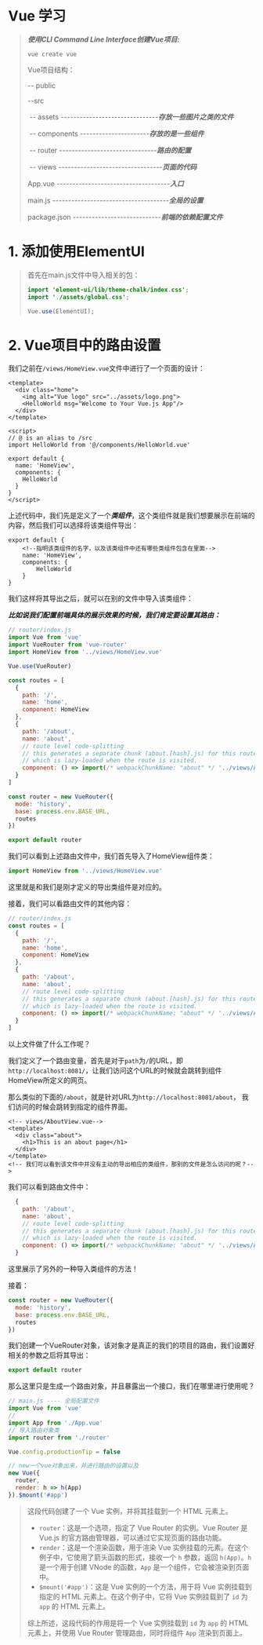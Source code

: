 # Vue 学习

> ***使用CLI Command Line Interface创建Vue项目:***
>
> `vue create vue`
>
> Vue项目结构：
>
> -- public
>
> --src	
>
> ​	 -- assets -------------------------------***存放一些图片之类的文件***
>
> ​	 -- components ----------------------***存放的是一些组件***
>
> ​	 -- router -------------------------------***路由的配置***
>
> ​	 -- views ---------------------------------***页面的代码***
>
> App.vue ------------------------------------***入口***
>
> main.js -------------------------------------***全局的设置***
>
> package.json ----------------------------***前端的依赖配置文件***

# 1. 添加使用ElementUI

> 首先在main.js文件中导入相关的包：
>
> ```java
> import 'element-ui/lib/theme-chalk/index.css';
> import './assets/global.css';
> 
> Vue.use(ElementUI);
> ```

# 2. Vue项目中的路由设置

我们之前在`/views/HomeView.vue`文件中进行了一个页面的设计：

```vue
<template>
  <div class="home">
    <img alt="Vue logo" src="../assets/logo.png">
    <HelloWorld msg="Welcome to Your Vue.js App"/>
  </div>
</template>

<script>
// @ is an alias to /src
import HelloWorld from '@/components/HelloWorld.vue'

export default {
  name: 'HomeView',
  components: {
    HelloWorld
  }
}
</script>
```

上述代码中，我们先是定义了一个***类组件***，这个类组件就是我们想要展示在前端的内容，然后我们可以选择将该类组件导出：

```vue
export default {
	<!--指明该类组件的名字，以及该类组件中还有哪些类组件包含在里面-->	
	name: 'HomeView',
	components: {
		HelloWorld
	}
}
```

我们这样将其导出之后，就可以在别的文件中导入该类组件：

***比如说我们配置前端具体的展示效果的时候，我们肯定要设置其路由：***

```js
// router/index.js
import Vue from 'vue'
import VueRouter from 'vue-router'
import HomeView from '../views/HomeView.vue'

Vue.use(VueRouter)

const routes = [
  {
    path: '/',
    name: 'home',
    component: HomeView
  },
  {
    path: '/about',
    name: 'about',
    // route level code-splitting
    // this generates a separate chunk (about.[hash].js) for this route
    // which is lazy-loaded when the route is visited.
    component: () => import(/* webpackChunkName: "about" */ '../views/AboutView.vue')
  }
]

const router = new VueRouter({
  mode: 'history',
  base: process.env.BASE_URL,
  routes
})

export default router
```

我们可以看到上述路由文件中，我们首先导入了HomeView组件类：

```js
import HomeView from '../views/HomeView.vue'
```

这里就是和我们是刚才定义的导出类组件是对应的。

接着，我们可以看路由文件的其他内容：

```js
// router/index.js
const routes = [
  {
    path: '/',
    name: 'home',
    component: HomeView
  },
  {
    path: '/about',
    name: 'about',
    // route level code-splitting
    // this generates a separate chunk (about.[hash].js) for this route
    // which is lazy-loaded when the route is visited.
    component: () => import(/* webpackChunkName: "about" */ '../views/AboutView.vue')
  }
]
```

以上文件做了什么工作呢？

我们定义了一个路由变量，首先是对于`path`为`/`的URL，即`http://localhost:8081/`，让我们访问这个URL的时候就会跳转到组件HomeView所定义的网页。

那么类似的下面的`/about`，就是针对URL为`http://localhost:8081/about`， 我们访问的时候会跳转到指定的组件界面。

```vue
<!-- views/AboutView.vue-->
<template>
  <div class="about">
    <h1>This is an about page</h1>
  </div>
</template>
<!-- 我们可以看到该文件中并没有主动的导出相应的类组件，那别的文件是怎么访问的呢？-->
```

我们可以看到路由文件中：

```js
  {
    path: '/about',
    name: 'about',
    // route level code-splitting
    // this generates a separate chunk (about.[hash].js) for this route
    // which is lazy-loaded when the route is visited.
    component: () => import(/* webpackChunkName: "about" */ '../views/AboutView.vue')
  }
```

这里展示了另外的一种导入类组件的方法！

接着：

```js
const router = new VueRouter({
  mode: 'history',
  base: process.env.BASE_URL,
  routes
})
```

我们创建一个VueRouter对象，该对象才是真正的我们的项目的路由，我们设置好相关的参数之后将其导出：

```js
export default router
```

那么这里只是生成一个路由对象，并且暴露出一个接口，我们在哪里进行使用呢？

```js
// main.js ---- 全局配置文件
import Vue from 'vue'
//
import App from './App.vue'
// 导入路由对象类
import router from './router'

Vue.config.productionTip = false

// new一个vue对象出来，并进行路由的设置以及
new Vue({
  router,
  render: h => h(App)
}).$mount('#app')
```

> 这段代码创建了一个 Vue 实例，并将其挂载到一个 HTML 元素上。
>
> - `router`：这是一个选项，指定了 Vue Router 的实例。Vue Router 是 Vue.js 的官方路由管理器，可以通过它实现页面的路由功能。
> - `render`：这是一个渲染函数，用于渲染 Vue 实例挂载的元素。在这个例子中，它使用了箭头函数的形式，接收一个 `h` 参数，返回 `h(App)`。`h` 是一个用于创建 VNode 的函数，`App` 是一个组件，它会被渲染到页面中。
> - `$mount('#app')`：这是 Vue 实例的一个方法，用于将 Vue 实例挂载到指定的 HTML 元素上。在这个例子中，它将 Vue 实例挂载到了 `id` 为 `app` 的 HTML 元素上。
>
> 综上所述，这段代码的作用是将一个 Vue 实例挂载到 `id` 为 `app` 的 HTML 元素上，并使用 Vue Router 管理路由，同时将组件 `App` 渲染到页面上。